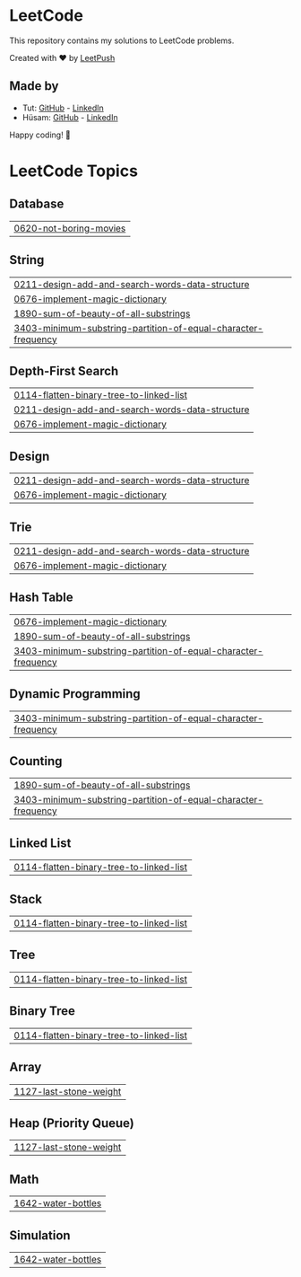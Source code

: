 # LeetCode

This repository contains my solutions to LeetCode problems.

Created with :heart: by [LeetPush](https://github.com/husamahmud/LeetPush)

 ## Made by 
 - Tut: [GitHub](https://github.com/TutTrue) - [LinkedIn](https://www.linkedin.com/in/mahmoud-hamdy-8b6825245/)
 - Hüsam: [GitHub](https://github.com/husamahmud) - [LinkedIn](https://www.linkedin.com/in/husamahmud/)

 Happy coding! 🚀
<!---LeetCode Topics Start-->
# LeetCode Topics
## Database
|  |
| ------- |
| [0620-not-boring-movies](https://github.com/Prasath1603/LeetCode_Solutions/tree/master/0620-not-boring-movies) |
## String
|  |
| ------- |
| [0211-design-add-and-search-words-data-structure](https://github.com/Prasath1603/LeetCode_Solutions/tree/master/0211-design-add-and-search-words-data-structure) |
| [0676-implement-magic-dictionary](https://github.com/Prasath1603/LeetCode_Solutions/tree/master/0676-implement-magic-dictionary) |
| [1890-sum-of-beauty-of-all-substrings](https://github.com/Prasath1603/LeetCode_Solutions/tree/master/1890-sum-of-beauty-of-all-substrings) |
| [3403-minimum-substring-partition-of-equal-character-frequency](https://github.com/Prasath1603/LeetCode_Solutions/tree/master/3403-minimum-substring-partition-of-equal-character-frequency) |
## Depth-First Search
|  |
| ------- |
| [0114-flatten-binary-tree-to-linked-list](https://github.com/Prasath1603/LeetCode_Solutions/tree/master/0114-flatten-binary-tree-to-linked-list) |
| [0211-design-add-and-search-words-data-structure](https://github.com/Prasath1603/LeetCode_Solutions/tree/master/0211-design-add-and-search-words-data-structure) |
| [0676-implement-magic-dictionary](https://github.com/Prasath1603/LeetCode_Solutions/tree/master/0676-implement-magic-dictionary) |
## Design
|  |
| ------- |
| [0211-design-add-and-search-words-data-structure](https://github.com/Prasath1603/LeetCode_Solutions/tree/master/0211-design-add-and-search-words-data-structure) |
| [0676-implement-magic-dictionary](https://github.com/Prasath1603/LeetCode_Solutions/tree/master/0676-implement-magic-dictionary) |
## Trie
|  |
| ------- |
| [0211-design-add-and-search-words-data-structure](https://github.com/Prasath1603/LeetCode_Solutions/tree/master/0211-design-add-and-search-words-data-structure) |
| [0676-implement-magic-dictionary](https://github.com/Prasath1603/LeetCode_Solutions/tree/master/0676-implement-magic-dictionary) |
## Hash Table
|  |
| ------- |
| [0676-implement-magic-dictionary](https://github.com/Prasath1603/LeetCode_Solutions/tree/master/0676-implement-magic-dictionary) |
| [1890-sum-of-beauty-of-all-substrings](https://github.com/Prasath1603/LeetCode_Solutions/tree/master/1890-sum-of-beauty-of-all-substrings) |
| [3403-minimum-substring-partition-of-equal-character-frequency](https://github.com/Prasath1603/LeetCode_Solutions/tree/master/3403-minimum-substring-partition-of-equal-character-frequency) |
## Dynamic Programming
|  |
| ------- |
| [3403-minimum-substring-partition-of-equal-character-frequency](https://github.com/Prasath1603/LeetCode_Solutions/tree/master/3403-minimum-substring-partition-of-equal-character-frequency) |
## Counting
|  |
| ------- |
| [1890-sum-of-beauty-of-all-substrings](https://github.com/Prasath1603/LeetCode_Solutions/tree/master/1890-sum-of-beauty-of-all-substrings) |
| [3403-minimum-substring-partition-of-equal-character-frequency](https://github.com/Prasath1603/LeetCode_Solutions/tree/master/3403-minimum-substring-partition-of-equal-character-frequency) |
## Linked List
|  |
| ------- |
| [0114-flatten-binary-tree-to-linked-list](https://github.com/Prasath1603/LeetCode_Solutions/tree/master/0114-flatten-binary-tree-to-linked-list) |
## Stack
|  |
| ------- |
| [0114-flatten-binary-tree-to-linked-list](https://github.com/Prasath1603/LeetCode_Solutions/tree/master/0114-flatten-binary-tree-to-linked-list) |
## Tree
|  |
| ------- |
| [0114-flatten-binary-tree-to-linked-list](https://github.com/Prasath1603/LeetCode_Solutions/tree/master/0114-flatten-binary-tree-to-linked-list) |
## Binary Tree
|  |
| ------- |
| [0114-flatten-binary-tree-to-linked-list](https://github.com/Prasath1603/LeetCode_Solutions/tree/master/0114-flatten-binary-tree-to-linked-list) |
## Array
|  |
| ------- |
| [1127-last-stone-weight](https://github.com/Prasath1603/LeetCode_Solutions/tree/master/1127-last-stone-weight) |
## Heap (Priority Queue)
|  |
| ------- |
| [1127-last-stone-weight](https://github.com/Prasath1603/LeetCode_Solutions/tree/master/1127-last-stone-weight) |
## Math
|  |
| ------- |
| [1642-water-bottles](https://github.com/Prasath1603/LeetCode_Solutions/tree/master/1642-water-bottles) |
## Simulation
|  |
| ------- |
| [1642-water-bottles](https://github.com/Prasath1603/LeetCode_Solutions/tree/master/1642-water-bottles) |
<!---LeetCode Topics End-->